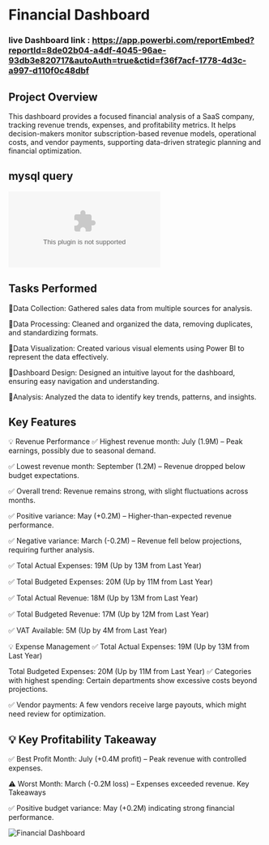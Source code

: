 # Financial Dashboard
### live Dashboard link : https://app.powerbi.com/reportEmbed?reportId=8de02b04-a4df-4045-96ae-93db3e820717&autoAuth=true&ctid=f36f7acf-1778-4d3c-a997-d110f0c48dbf

## Project Overview
 
This dashboard provides a focused financial analysis of a SaaS company, tracking revenue trends, expenses, and profitability metrics. It helps decision-makers monitor subscription-based revenue models, operational costs, and vendor payments, supporting data-driven strategic planning and financial optimization.

## mysql query
![mysql](https://github.com/Haruharun/onyx-financial-dataset-challenge/blob/b80cf335b8ccb1ca08d04dfc78432a7f9b0d8a2c/MYSQL%20QUERY.docx)

## Tasks Performed

 🔺Data Collection: Gathered sales data from multiple sources for analysis.

 🔺Data Processing: Cleaned and organized the data, removing duplicates, and standardizing formats.

 🔺Data Visualization: Created various visual elements using Power BI to represent the data effectively.

 🔺Dashboard Design: Designed an intuitive layout for the dashboard, ensuring easy navigation and understanding.

 🔺Analysis: Analyzed the data to identify key trends, patterns, and insights.

## Key Features

 💡 Revenue Performance
✅ Highest revenue month: July (1.9M) – Peak earnings, possibly due to seasonal demand.

✅ Lowest revenue month: September (1.2M) – Revenue dropped below budget expectations.

✅ Overall trend: Revenue remains strong, with slight fluctuations across months.

✅ Positive variance: May (+0.2M) – Higher-than-expected revenue performance.

✅ Negative variance: March (-0.2M) – Revenue fell below projections, requiring further analysis.

✅ Total Actual Expenses: 19M (Up by 13M from Last Year)

✅ Total Budgeted Expenses: 20M (Up by 11M from Last Year)

✅ Total Actual Revenue: 18M (Up by 13M from Last Year)

✅ Total Budgeted Revenue: 17M (Up by 12M from Last Year)

✅ VAT Available: 5M (Up by 4M from Last Year)

💡 Expense Management
✅ Total Actual Expenses: 19M (Up by 13M from Last Year)

Total Budgeted Expenses: 20M (Up by 11M from Last Year)
✅ Categories with highest spending: Certain departments show excessive costs beyond projections.

✅ Vendor payments: A few vendors receive large payouts, which might need review for optimization.




## 💡 Key Profitability Takeaway
✅ Best Profit Month: July (+0.4M profit) – Peak revenue with controlled expenses.

 ⚠️ Worst Month: March (-0.2M loss) – Expenses exceeded revenue.
Key Takeaways

✅ Positive budget variance: May (+0.2M) indicating strong financial performance.



 

![Financial Dashboard](https://github.com/Haruharun/onyx-financial-dataset-challenge/blob/f3aa2417a541246c3b7abb0d432aadace9a12c69/Dashboard%20overview.png)
